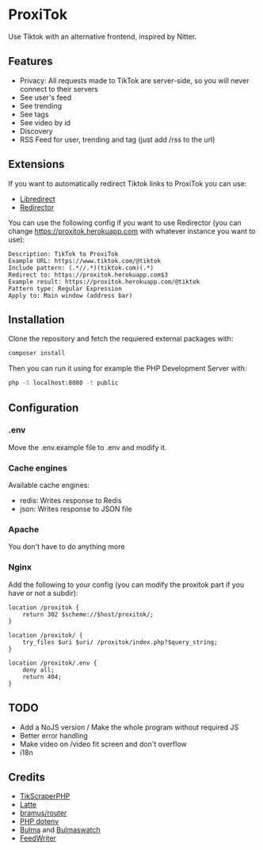 # ProxiTok
Use Tiktok with an alternative frontend, inspired by Nitter.

## Features
* Privacy: All requests made to TikTok are server-side, so you will never connect to their servers
* See user's feed
* See trending
* See tags
* See video by id
* Discovery
* RSS Feed for user, trending and tag (just add /rss to the url)

## Extensions
If you want to automatically redirect Tiktok links to ProxiTok you can use:
* [Libredirect](https://github.com/libredirect/libredirect)
* [Redirector](https://github.com/einaregilsson/Redirector)

You can use the following config if you want to use Redirector (you can change https://proxitok.herokuapp.com with whatever instance you want to use):
```
Description: TikTok to ProxiTok
Example URL: https://www.tiktok.com/@tiktok
Include pattern: (.*//.*)(tiktok.com)(.*)
Redirect to: https://proxitok.herokuapp.com$3
Example result: https://proxitok.herokuapp.com/@tiktok
Pattern type: Regular Expression
Apply to: Main window (address bar)
```

## Installation
Clone the repository and fetch the requiered external packages with:
```bash
composer install
```

Then you can run it using for example the PHP Development Server with:
```bash
php -S localhost:8080 -t public
```

## Configuration
### .env
Move the .env.example file to .env and modify it.

### Cache engines
Available cache engines:
* redis: Writes response to Redis
* json: Writes response to JSON file

### Apache
You don't have to do anything more

### Nginx
Add the following to your config (you can modify the proxitok part if you have or not a subdir):
```
location /proxitok {
    return 302 $scheme://$host/proxitok/;
}

location /proxitok/ {
    try_files $uri $uri/ /proxitok/index.php?$query_string;
}

location /proxitok/.env {
    deny all;
    return 404;
}
```

## TODO
* Add a NoJS version / Make the whole program without required JS
* Better error handling
* Make video on /video fit screen and don't overflow
* i18n

## Credits
* [TikScraperPHP](https://github.com/pablouser1/TikScraperPHP)
* [Latte](https://github.com/nette/latte)
* [bramus/router](https://github.com/bramus/router)
* [PHP dotenv](https://github.com/vlucas/phpdotenv)
* [Bulma](https://github.com/jgthms/bulma) and [Bulmaswatch](https://github.com/jenil/bulmaswatch)
* [FeedWriter](https://github.com/mibe/FeedWriter)
